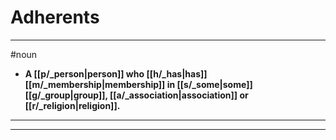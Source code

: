 # Adherents
---
#noun
- **A [[p/_person|person]] who [[h/_has|has]] [[m/_membership|membership]] in [[s/_some|some]] [[g/_group|group]], [[a/_association|association]] or [[r/_religion|religion]].**
---
---

